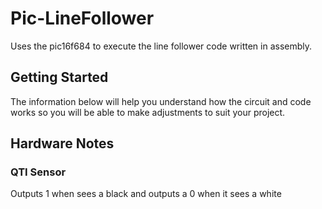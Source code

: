# Pic-LineFollower
Uses the pic16f684 to execute the line follower code written in assembly.

## Getting Started
The information below will help you understand how the circuit and code works so you will be able to make adjustments to suit your project. 

## Hardware Notes
### QTI Sensor
Outputs 1 when sees a black and outputs a 0 when it sees a white
